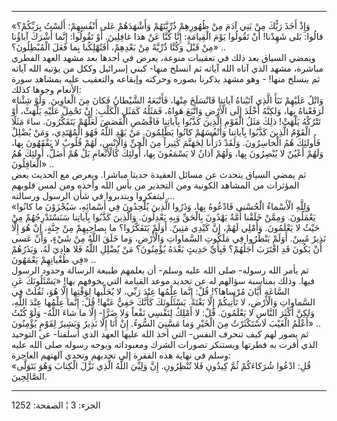 ------------------------------------------------------------------------

«وَإِذْ أَخَذَ رَبُّكَ مِنْ بَنِي آدَمَ مِنْ ظُهُورِهِمْ ذُرِّيَّتَهُمْ وَأَشْهَدَهُمْ عَلى أَنْفُسِهِمْ: أَلَسْتُ بِرَبِّكُمْ؟
قالُوا: بَلى شَهِدْنا! أَنْ تَقُولُوا يَوْمَ الْقِيامَةِ: إِنَّا كُنَّا عَنْ هذا غافِلِينَ. أَوْ
تَقُولُوا: إِنَّما أَشْرَكَ آباؤُنا مِنْ قَبْلُ وَكُنَّا ذُرِّيَّةً مِنْ بَعْدِهِمْ، أَفَتُهْلِكُنا بِما فَعَلَ
الْمُبْطِلُونَ؟» ..  
ويمضي السياق بعد ذلك في تعقيبات منوعة، يعرض في أحدها بعد مشهد العهد
الفطري مباشرة، مشهد الذي آتاه الله آياته ثم انسلخ منها- كبني إسرائيل
وككل من يؤتيه الله آياته ثم ينسلخ منها! - وهو مشهد يذكرنا بصوره وحركته
وإيقاعه والتعقيب عليه بمشاهد سورة الأنعام وجوها كذلك:  
«وَاتْلُ عَلَيْهِمْ نَبَأَ الَّذِي آتَيْناهُ آياتِنا فَانْسَلَخَ مِنْها، فَأَتْبَعَهُ الشَّيْطانُ فَكانَ مِنَ
الْغاوِينَ. وَلَوْ شِئْنا لَرَفَعْناهُ بِها، وَلكِنَّهُ أَخْلَدَ إِلَى الْأَرْضِ وَاتَّبَعَ هَواهُ، فَمَثَلُهُ
كَمَثَلِ الْكَلْبِ: إِنْ تَحْمِلْ عَلَيْهِ يَلْهَثْ، أَوْ تَتْرُكْهُ يَلْهَثْ! ذلِكَ مَثَلُ الْقَوْمِ الَّذِينَ كَذَّبُوا
بِآياتِنا فَاقْصُصِ الْقَصَصَ لَعَلَّهُمْ يَتَفَكَّرُونَ. ساءَ مَثَلًا الْقَوْمُ الَّذِينَ كَذَّبُوا بِآياتِنا
وَأَنْفُسَهُمْ كانُوا يَظْلِمُونَ. مَنْ يَهْدِ اللَّهُ فَهُوَ الْمُهْتَدِي، وَمَنْ يُضْلِلْ فَأُولئِكَ هُمُ
الْخاسِرُونَ. وَلَقَدْ ذَرَأْنا لِجَهَنَّمَ كَثِيراً مِنَ الْجِنِّ وَالْإِنْسِ، لَهُمْ قُلُوبٌ لا يَفْقَهُونَ بِها،
وَلَهُمْ أَعْيُنٌ لا يُبْصِرُونَ بِها، وَلَهُمْ آذانٌ لا يَسْمَعُونَ بِها، أُولئِكَ كَالْأَنْعامِ بَلْ هُمْ
أَضَلُّ، أُولئِكَ هُمُ الْغافِلُونَ» ..  
ثم يمضي السياق يتحدث عن مسائل العقيدة حديثا مباشرا. ويعرض مع الحديث بعض
المؤثرات من المشاهد الكونية ومن التحذير من بأس الله وأخذه ومن لمس قلوبهم
ليتفكروا ويتدبروا في شأن الرسول ورسالته ...  
«وَلِلَّهِ الْأَسْماءُ الْحُسْنى فَادْعُوهُ بِها، وَذَرُوا الَّذِينَ يُلْحِدُونَ فِي أَسْمائِهِ، سَيُجْزَوْنَ ما
كانُوا يَعْمَلُونَ. وَمِمَّنْ خَلَقْنا أُمَّةٌ يَهْدُونَ بِالْحَقِّ وَبِهِ يَعْدِلُونَ. وَالَّذِينَ كَذَّبُوا
بِآياتِنا سَنَسْتَدْرِجُهُمْ مِنْ حَيْثُ لا يَعْلَمُونَ. وَأُمْلِي لَهُمْ، إِنَّ كَيْدِي مَتِينٌ. أَوَلَمْ
يَتَفَكَّرُوا؟ ما بِصاحِبِهِمْ مِنْ جِنَّةٍ، إِنْ هُوَ إِلَّا نَذِيرٌ مُبِينٌ. أَوَلَمْ يَنْظُرُوا فِي مَلَكُوتِ
السَّماواتِ وَالْأَرْضِ، وَما خَلَقَ اللَّهُ مِنْ شَيْءٍ، وَأَنْ عَسى أَنْ يَكُونَ قَدِ اقْتَرَبَ أَجَلُهُمْ؟
فَبِأَيِّ حَدِيثٍ بَعْدَهُ يُؤْمِنُونَ؟ مَنْ يُضْلِلِ اللَّهُ فَلا هادِيَ لَهُ، وَيَذَرُهُمْ فِي طُغْيانِهِمْ
يَعْمَهُونَ» ..  
ثم يأمر الله رسوله- صلى الله عليه وسلم- أن يعلمهم طبيعة الرسالة وحدود
الرسول فيها. وذلك بمناسبة سؤالهم له عن تحديد موعد القيامة التي يخوفهم
بها! «يَسْئَلُونَكَ عَنِ السَّاعَةِ أَيَّانَ مُرْساها؟! قُلْ: إِنَّما عِلْمُها عِنْدَ رَبِّي، لا يُجَلِّيها
لِوَقْتِها إِلَّا هُوَ، ثَقُلَتْ فِي السَّماواتِ وَالْأَرْضِ، لا تَأْتِيكُمْ إِلَّا بَغْتَةً. يَسْئَلُونَكَ كَأَنَّكَ
حَفِيٌّ عَنْها! قُلْ: إِنَّما عِلْمُها عِنْدَ اللَّهِ، وَلكِنَّ أَكْثَرَ النَّاسِ لا يَعْلَمُونَ. قُلْ: لا
أَمْلِكُ لِنَفْسِي نَفْعاً وَلا ضَرًّا- إِلَّا ما شاءَ اللَّهُ- وَلَوْ كُنْتُ أَعْلَمُ الْغَيْبَ لَاسْتَكْثَرْتُ مِنَ
الْخَيْرِ وَما مَسَّنِيَ السُّوءُ. إِنْ أَنَا إِلَّا نَذِيرٌ وَبَشِيرٌ لِقَوْمٍ يُؤْمِنُونَ» ..  
ثم يصور لهم كيف تنحرف النفس- التي أخذ الله عليها العهد الذي أسلفنا- عن
التوحيد الذي أقرت به فطرتها ويستنكر تصورات الشرك ومعبوداته ويوجه رسوله
صلى الله عليه وسلم في نهاية هذه الفقرة إلى تحديهم وتحدي آلهتهم
العاجزة:  
«قُلِ: ادْعُوا شُرَكاءَكُمْ ثُمَّ كِيدُونِ فَلا تُنْظِرُونِ. إِنَّ وَلِيِّيَ اللَّهُ الَّذِي نَزَّلَ الْكِتابَ وَهُوَ
يَتَوَلَّى الصَّالِحِينَ.

------------------------------------------------------------------------

الجزء: 3 ¦ الصفحة: 1252
